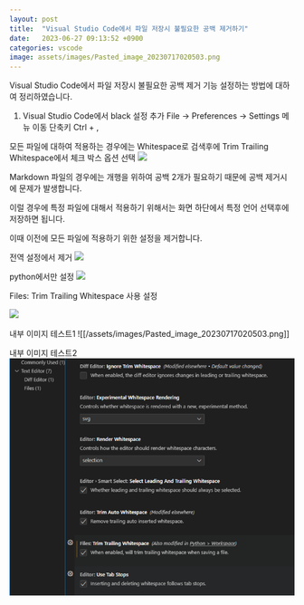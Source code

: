 ```yaml
---
layout: post
title:  "Visual Studio Code에서 파일 저장시 불필요한 공백 제거하기"
date:   2023-06-27 09:13:52 +0900
categories: vscode
image: assets/images/Pasted_image_20230717020503.png
---
```

Visual Studio Code에서 파일 저장시 불필요한 공백 제거 기능 설정하는 방법에 대하여 정리하였습니다.

1. Visual Studio Code에서 black 설정 추가
File -> Preferences -> Settings 메뉴 이동
단축키 Ctrl + ,

모든 파일에 대하여 적용하는 경우에는 Whitespace로 검색후에 Trim Trailing Whitespace에서 체크 박스 옵션 선택
![](https://blog.kakaocdn.net/dn/bAEgUC/btslB0FBdqw/5Onv7993eKyhiuXF1KXxNk/img.png)

Markdown 파일의 경우에는 개행을 위하여 공백 2개가 필요하기 때문에 공백 제거시에 문제가 발생합니다.

이럴 경우에 특정 파일에 대해서 적용하기 위해서는 화면 하단에서 특정 언어 선택후에 저장하면 됩니다.

이때 이전에 모든 파일에 적용하기 위한 설정을 제거합니다.

전역 설정에서 제거
![](https://blog.kakaocdn.net/dn/bzHpWl/btslw8j31z4/L3Ekrs9uBHBWTV93jKUsdk/img.png)


python에서만 설정
![](https://blog.kakaocdn.net/dn/rM1YB/btslDEV4ahx/AOKAck4dXPsz1KlQ84VcQK/img.png)


Files: Trim Trailing Whitespace 사용 설정
  
![](https://blog.kakaocdn.net/dn/b3ZAUW/btslDFAF8bb/NgVJyOmLZTK1NUKuOyrQtk/img.png)


내부 이미지 테스트1
![[/assets/images/Pasted_image_20230717020503.png]]

내부 이미지 테스트2
![](/assets/images/Pasted_image_20230717020503.png)